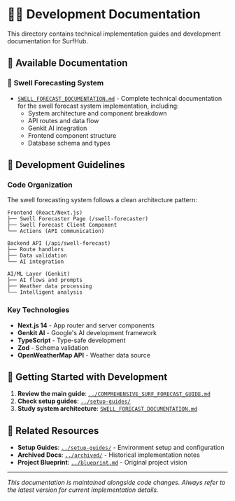 # 👨‍💻 Development Documentation

This directory contains technical implementation guides and development documentation for SurfHub.

## 📂 **Available Documentation**

### 🌊 **Swell Forecasting System**
- [`SWELL_FORECAST_DOCUMENTATION.md`](./SWELL_FORECAST_DOCUMENTATION.md) - Complete technical documentation for the swell forecast system implementation, including:
  - System architecture and component breakdown
  - API routes and data flow
  - Genkit AI integration
  - Frontend component structure
  - Database schema and types

## 🔧 **Development Guidelines**

### **Code Organization**
The swell forecasting system follows a clean architecture pattern:
```
Frontend (React/Next.js)
├── Swell Forecaster Page (/swell-forecaster)
├── Swell Forecast Client Component
└── Actions (API communication)

Backend API (/api/swell-forecast)
├── Route handlers
├── Data validation
└── AI integration

AI/ML Layer (Genkit)
├── AI flows and prompts
├── Weather data processing
└── Intelligent analysis
```

### **Key Technologies**
- **Next.js 14** - App router and server components
- **Genkit AI** - Google's AI development framework
- **TypeScript** - Type-safe development
- **Zod** - Schema validation
- **OpenWeatherMap API** - Weather data source

## 🚀 **Getting Started with Development**

1. **Review the main guide**: [`../COMPREHENSIVE_SURF_FORECAST_GUIDE.md`](../COMPREHENSIVE_SURF_FORECAST_GUIDE.md)
2. **Check setup guides**: [`../setup-guides/`](../setup-guides/)
3. **Study system architecture**: [`SWELL_FORECAST_DOCUMENTATION.md`](./SWELL_FORECAST_DOCUMENTATION.md)

## 🔗 **Related Resources**

- **Setup Guides**: [`../setup-guides/`](../setup-guides/) - Environment setup and configuration
- **Archived Docs**: [`../archived/`](../archived/) - Historical implementation notes
- **Project Blueprint**: [`../blueprint.md`](../blueprint.md) - Original project vision

---

*This documentation is maintained alongside code changes. Always refer to the latest version for current implementation details.*
